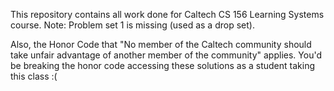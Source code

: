 This repository contains all work done for Caltech CS 156 Learning Systems course.
Note: Problem set 1 is missing (used as a drop set). 

Also, the Honor Code that "No member of the Caltech community should take unfair advantage of another member of the community" applies.
You'd be breaking the honor code accessing these solutions as a student taking this class :(
